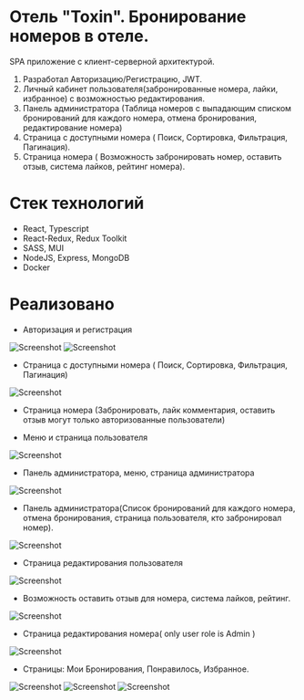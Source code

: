 # Отель "Toxin". Бронирование номеров в отеле.

SPA приложение с клиент-серверной архитектурой.
1. Разработал Авторизацию/Регистрацию, JWT.
2. Личный кабинет пользователя(забронированные номера, лайки,
избранное) с возможностью редактирования.
3. Панель администратора (Таблица номеров с выпадающим списком
бронирований для каждого номера, отмена бронирования,
редактирование номера)
4. Страница с доступными номера ( Поиск, Сортировка, Фильтрация,
Пагинация).
5. Страница номера ( Возможность забронировать номер, оставить отзыв,
система лайков, рейтинг номера).




# Стек технологий
- React, Typescript
- React-Redux, Redux Toolkit
- SASS, MUI
- NodeJS, Express, MongoDB
- Docker


# Реализовано

- Авторизация и регистрация

![Screenshot](./screenshots/sign-in.png)
![Screenshot](./screenshots/sign-up.png)

- Страница с доступными номера ( Поиск, Сортировка, Фильтрация, Пагинация)


![Screenshot](./screenshots/rooms-skeleton.png)

- Страница номера (Забронировать, лайк комментария, оставить отзыв могут только авторизованные пользователи)


- Меню и страница пользователя

![Screenshot](./screenshots/user-page.png)

- Панель администратора, меню, страница администратора

![Screenshot](./screenshots/admin-page.png)

- Панель администратора(Список бронирований для каждого номера, отмена бронирования, страница пользователя, кто забронировал номер).

![Screenshot](./screenshots/admin-panel-room.png)


- Страница редактирования пользователя

![Screenshot](./screenshots/Edit-profile.png)


- Возможность оставить отзыв для номера, система лайков, рейтинг.  

![Screenshot](./screenshots/comments.png)

- Страница редактирования номера( only user role is Admin )  

![Screenshot](./screenshots/edit-room.png)

- Страницы: Мои Бронирования, Понравилось, Избранное.  

![Screenshot](./screenshots/my-booking.png)
![Screenshot](./screenshots/my-favorite-room.png)
![Screenshot](./screenshots/my-likes.png)
